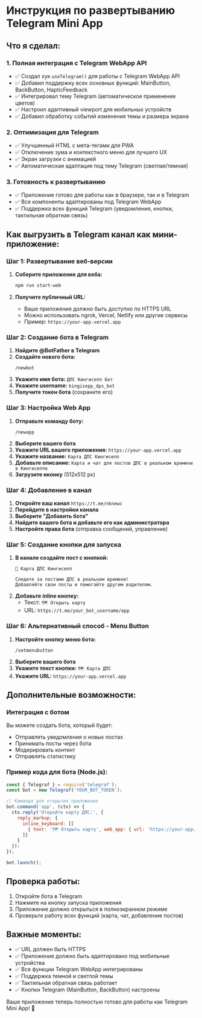 # Инструкция по развертыванию Telegram Mini App

## Что я сделал:

### 1. **Полная интеграция с Telegram WebApp API**
- ✅ Создал хук `useTelegram()` для работы с Telegram WebApp API
- ✅ Добавил поддержку всех основных функций: MainButton, BackButton, HapticFeedback
- ✅ Интегрировал тему Telegram (автоматическое применение цветов)
- ✅ Настроил адаптивный viewport для мобильных устройств
- ✅ Добавил обработку событий изменения темы и размера экрана

### 2. **Оптимизация для Telegram**
- ✅ Улучшенный HTML с мета-тегами для PWA
- ✅ Отключение зума и контекстного меню для лучшего UX
- ✅ Экран загрузки с анимацией
- ✅ Автоматическая адаптация под тему Telegram (светлая/темная)

### 3. **Готовность к развертыванию**
- ✅ Приложение готово для работы как в браузере, так и в Telegram
- ✅ Все компоненты адаптированы под Telegram WebApp
- ✅ Поддержка всех функций Telegram (уведомления, кнопки, тактильная обратная связь)

## Как выгрузить в Telegram канал как мини-приложение:

### Шаг 1: Развертывание веб-версии
1. **Соберите приложение для веба:**
   ```bash
   npm run start-web
   ```

2. **Получите публичный URL:**
   - Ваше приложение должно быть доступно по HTTPS URL
   - Можно использовать ngrok, Vercel, Netlify или другие сервисы
   - Пример: `https://your-app.vercel.app`

### Шаг 2: Создание бота в Telegram
1. **Найдите @BotFather в Telegram**
2. **Создайте нового бота:**
   ```
   /newbot
   ```
3. **Укажите имя бота:** `ДПС Кингисепп Бот`
4. **Укажите username:** `kingisepp_dps_bot`
5. **Получите токен бота** (сохраните его)

### Шаг 3: Настройка Web App
1. **Отправьте команду боту:**
   ```
   /newapp
   ```
2. **Выберите вашего бота**
3. **Укажите URL вашего приложения:** `https://your-app.vercel.app`
4. **Укажите название:** `Карта ДПС Кингисепп`
5. **Добавьте описание:** `Карта и чат для постов ДПС в реальном времени в Кингисеппе`
6. **Загрузите иконку** (512x512 px)

### Шаг 4: Добавление в канал
1. **Откройте ваш канал** `https://t.me/nknewc`
2. **Перейдите в настройки канала**
3. **Выберите \"Добавить бота\"**
4. **Найдите вашего бота и добавьте его как администратора**
5. **Настройте права бота** (отправка сообщений, управление)

### Шаг 5: Создание кнопки для запуска
1. **В канале создайте пост с кнопкой:**
   ```
   🚗 Карта ДПС Кингисепп
   
   Следите за постами ДПС в реальном времени!
   Добавляйте свои посты и помогайте другим водителям.
   ```
2. **Добавьте inline кнопку:**
   - Текст: `🗺 Открыть карту`
   - URL: `https://t.me/your_bot_username/app`

### Шаг 6: Альтернативный способ - Menu Button
1. **Настройте кнопку меню бота:**
   ```
   /setmenubutton
   ```
2. **Выберите вашего бота**
3. **Укажите текст кнопки:** `🗺 Карта ДПС`
4. **Укажите URL:** `https://your-app.vercel.app`

## Дополнительные возможности:

### Интеграция с ботом
Вы можете создать бота, который будет:
- Отправлять уведомления о новых постах
- Принимать посты через бота
- Модерировать контент
- Отправлять статистику

### Пример кода для бота (Node.js):
```javascript
const { Telegraf } = require('telegraf');
const bot = new Telegraf('YOUR_BOT_TOKEN');

// Команда для открытия приложения
bot.command('app', (ctx) => {
  ctx.reply('Откройте карту ДПС:', {
    reply_markup: {
      inline_keyboard: [[
        { text: '🗺 Открыть карту', web_app: { url: 'https://your-app.vercel.app' } }
      ]]
    }
  });
});

bot.launch();
```

## Проверка работы:
1. Откройте бота в Telegram
2. Нажмите на кнопку запуска приложения
3. Приложение должно открыться в полноэкранном режиме
4. Проверьте работу всех функций (карта, чат, добавление постов)

## Важные моменты:
- ✅ URL должен быть HTTPS
- ✅ Приложение должно быть адаптировано под мобильные устройства
- ✅ Все функции Telegram WebApp интегрированы
- ✅ Поддержка темной и светлой темы
- ✅ Тактильная обратная связь работает
- ✅ Кнопки Telegram (MainButton, BackButton) настроены

Ваше приложение теперь полностью готово для работы как Telegram Mini App! 🎉